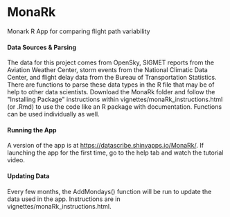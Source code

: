 # MonaRk
Monark R App for comparing flight path variability

#### Data Sources & Parsing
The data for this project comes from OpenSky, SIGMET reports from the Aviation Weather Center, storm events from the National Climatic Data Center, 
and flight delay data from the Bureau of Transportation Statistics. There are functions to parse these data types in the R file that may be of help to other data scientists. 
Download the MonaRk folder and follow the "Installing Package" instructions within vignettes/monaRk_instructions.html (or .Rmd) to use the code like an R package with documentation. 
Functions can be used individually as well.

#### Running the App
A version of the app is at https://datascribe.shinyapps.io/MonaRk/. If launching the app for the first time, go to the help tab and watch the tutorial video.

#### Updating Data
Every few months, the AddMondays() function will be run to update the data used in the app. Instructions are in vignettes/monaRk_instructions.html. 
